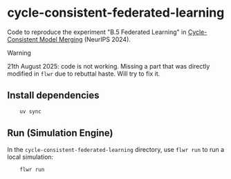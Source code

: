 # cycle-consistent-federated-learning

Code to reproduce the experiment "B.5 Federated Learning" in [Cycle-Consistent Model Merging]((https://arxiv.org/abs/2405.17897)) (NeurIPS 2024).

> [!WARNING] 
> 21th August 2025: code is not working. Missing a part that was directly modified in `flwr` due to rebuttal haste. Will try to fix it.

## Install dependencies

```bash
    uv sync
```

## Run (Simulation Engine)

In the `cycle-consistent-federated-learning` directory, use `flwr run` to run a local simulation:

```bash
    flwr run
```
